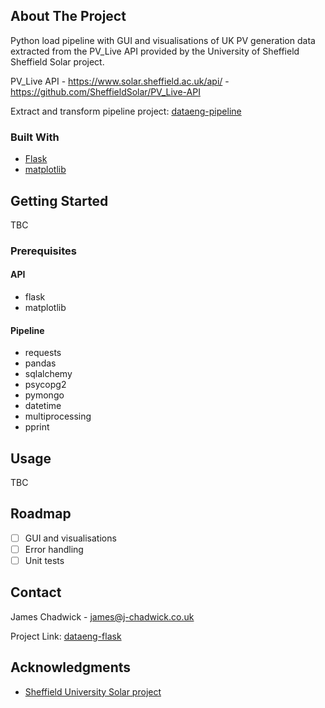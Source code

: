 ## About The Project

Python load pipeline with GUI and visualisations of UK PV generation data extracted from the PV_Live API provided by the University of Sheffield Sheffield Solar project.

PV_Live API - https://www.solar.sheffield.ac.uk/api/ - https://github.com/SheffieldSolar/PV_Live-API

Extract and transform pipeline project: [dataeng-pipeline](https://github.com/jachad83/dataeng-pipeline)

### Built With

* [Flask](https://flask.palletsprojects.com/en/stable/)
* [matplotlib](https://matplotlib.org/)

## Getting Started

TBC

### Prerequisites

#### API
* flask
* matplotlib

#### Pipeline
* requests
* pandas
* sqlalchemy
* psycopg2
* pymongo
* datetime
* multiprocessing
* pprint

## Usage

TBC

## Roadmap

- [ ] GUI and visualisations
- [ ] Error handling
- [ ] Unit tests

## Contact

James Chadwick - james@j-chadwick.co.uk

Project Link: [dataeng-flask](https://github.com/jachad83/dataeng-flask)

## Acknowledgments

* [Sheffield University Solar project](https://www.solar.sheffield.ac.uk/api/)
